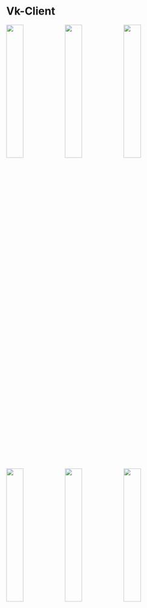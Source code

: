 # Vk-Client
<img src="https://cloud.githubusercontent.com/assets/17678440/23509712/c7d270b4-ff67-11e6-84fc-7cb8f045bb25.png" width="30%"></img> <img src="https://cloud.githubusercontent.com/assets/17678440/23509713/c7d4c18e-ff67-11e6-8236-e8d2b8deb100.png" width="30%"></img> <img src="https://cloud.githubusercontent.com/assets/17678440/23509710/c7cd535e-ff67-11e6-8d0d-312030a79814.png" width="30%"></img> <img src="https://cloud.githubusercontent.com/assets/17678440/23509709/c7cd33c4-ff67-11e6-94f5-24da211c6f13.png" width="30%"></img> <img src="https://cloud.githubusercontent.com/assets/17678440/23509708/c7cc31ae-ff67-11e6-8b25-460616235c65.png" width="30%"></img> <img src="https://cloud.githubusercontent.com/assets/17678440/23509711/c7d22654-ff67-11e6-9702-6c875527c17c.png" width="30%"></img> 
